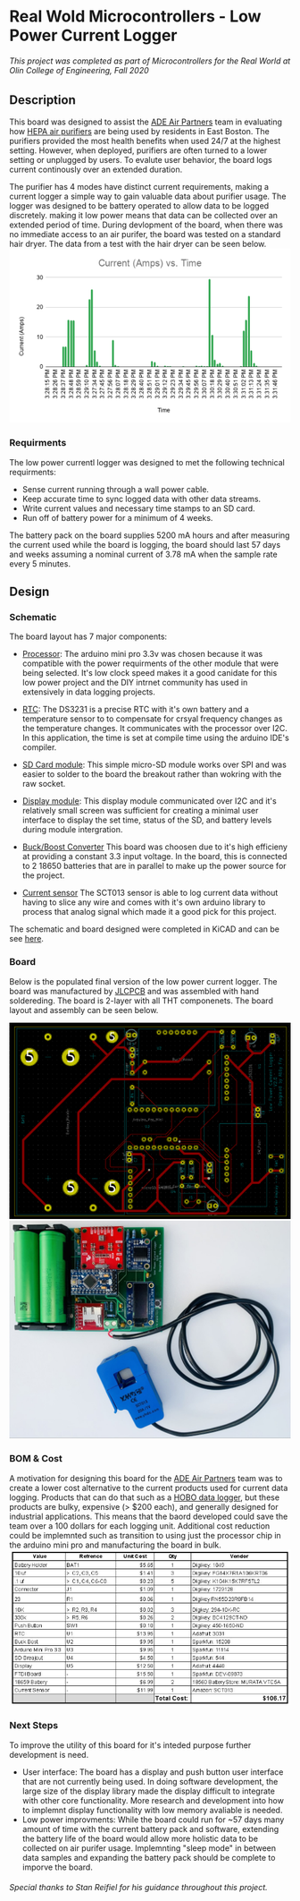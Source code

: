 # Real Wold Microcontrollers - Low Power Current Logger
###### This project was completed as part of Microcontrollers for the Real World at Olin College of Engineering, Fall 2020
## Description
This board was designed to assist the [ADE Air Partners](https://www.airpartners.org/) team in evaluating how [HEPA air purifiers](https://austinair.com/shop/healthmate/) are being used by residents in East Boston. The purifiers provided the most health benefits when used 24/7 at the highest setting.  However, when deployed, purifiers are often turned to a lower setting or unplugged by users. To evalute user behavior, the board logs current continously over an extended duration.

The purifier has 4 modes have distinct current requirements, making a current logger a simple way to gain valuable data about purifier usage.  The logger was designed to be battery operated to allow data to be logged discretely.  making it low power means that data can be collected over an extended period of time. During devlopment of the board, when there was no immediate access to an air purifer, the board was tested on a standard hair dryer. The data from a test with the hair dryer can be seen below.  
![Plot](https://github.com/amfry/real_world_microcontrollers/blob/main/images/Current%20(Amps)%20vs.%20Time.png)  
### Requirments
The low power currentl logger was designed to met the following technical requirments:
- Sense current running through a wall power cable.
- Keep accurate time to sync logged data with other data streams.
- Write current values and necessary time stamps to an SD card.
- Run off of battery power for a minimum of 4 weeks.

The battery pack on the board supplies 5200 mA hours and after measuring the current used while the board is logging, the board should last 57 days and weeks assuming a nominal current of 3.78 mA when the sample rate every 5 minutes.
## Design
### Schematic
The board layout has 7 major components:
- [Processor](https://www.sparkfun.com/products/11114): The arduino mini pro 3.3v was chosen because it was compatible with the power requirments of the other module that were being selected. It's low clock speed makes it a good canidate for this low power project and the DIY intrnet community has used in extensively in data logging projects.
  
- [RTC](https://www.adafruit.com/product/3013): The DS3231 is a precise RTC with it's own battery and a temperature sensor to to compensate for crsyal frequency changes as the temperature changes. It communicates with the processor over I2C. In this application, the time is set at compile time using the arduino IDE's compiler.  
  
- [SD Card module](https://www.sparkfun.com/products/544): This simple micro-SD module works over SPI and was easier to solder to the board the breakout rather than wokring with the raw socket.  
  
- [Display module](https://www.adafruit.com/product/4440#technical-details): This display module communicated over I2C and it's relatively small screen was sufficient for creating a minimal user interface to display the set time, status of the SD, and battery levels during module intergration.  
  
- [Buck/Boost Converter](https://www.sparkfun.com/products/15208) This board was choosen due to it's high efficieny at providing a constant 3.3 input voltage. In the board, this is connected to 2 18650 batteries that are in parallel to make up the power source for the project.  
  
- [Current sensor](https://learn.openenergymonitor.org/electricity-monitoring/ct-sensors/yhdc-sct-013-000-ct-sensor-report) The SCT013 sensor is able to log current data without having to slice any wire and comes with it's own arduino library to process that analog signal which made it a good pick for this project.

The schematic and board designed were completed in KiCAD and can be see [here](https://github.com/amfry/real_world_microcontrollers/blob/main/hardware/low_current_data_logger.zip).  
### Board
Below is the populated final version of the low power current logger. The board was manufactured by [JLCPCB](https://jlcpcb.com/) and was assembled with hand soldereding.  The board is 2-layer with all THT componenets. The board layout and assembly can be seen below.  

![PCB](https://github.com/amfry/real_world_microcontrollers/blob/main/images/layout.PNG)
![PCB](https://github.com/amfry/real_world_microcontrollers/blob/main/images/board_rotated.jpg)  

### BOM & Cost
A motivation for designing this board for the [ADE Air Partners](https://www.airpartners.org/) team was to create a lower cost alternative to the current products used for current data logging. Products that can do that such as a [HOBO data logger](https://www.onsetcomp.com/products/data-loggers/ux120-006m/), but these products are bulky, expensive (> $200 each), and generally designed for industrial applications. This means that the baord developed could save the team over a 100 dollars for each logging unit. Additional cost reduction could be implemnted such as transition to using just the processor chip in the arduino mini pro and manufacturing the board in bulk.  
![BOM](https://github.com/amfry/real_world_microcontrollers/blob/main/images/BOM.JPG)
### Next Steps
To improve the utility of this board for it's inteded purpose further development is need.
- User interface: The board has a display and push button user interface that are not currently being used. In doing software development, the large size of the display library made the display difficult to integrate with other core functionality. More research and development into how to implemnt display functionality with low memory avaliable is needed.
- Low power improvments: While the board could run for ~57 days many amount of time with the current battery pack and software, extending the battery life of the board would allow more holistic data to be collected on air purifer usage. Implemnting "sleep mode" in between data samples and expanding the battery pack should be complete to imporve the board.
###### Special thanks to Stan Reifiel for his guidance throughout this project.
